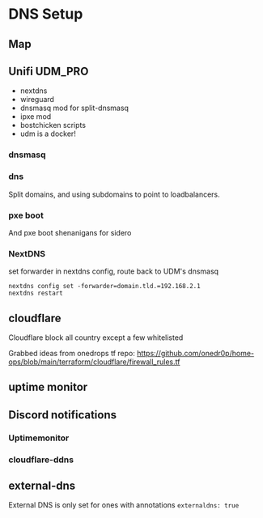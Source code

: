 # DNS Setup

## Map

## Unifi UDM_PRO

- nextdns
- wireguard
- dnsmasq mod for split-dnsmasq
- ipxe mod
- bostchicken scripts
- udm is a docker!

### dnsmasq

### dns

Split domains, and using subdomains to point to loadbalancers.

### pxe boot

And pxe boot shenanigans for sidero

### NextDNS

set forwarder in nextdns config, route back to UDM's dnsmasq

```
nextdns config set -forwarder=domain.tld.=192.168.2.1
nextdns restart
```

## cloudflare

Cloudflare block all country except a few whitelisted

Grabbed ideas from onedrops tf repo:
https://github.com/onedr0p/home-ops/blob/main/terraform/cloudflare/firewall_rules.tf

## uptime monitor

## Discord notifications

### Uptimemonitor

### cloudflare-ddns

## external-dns

External DNS is only set for ones with annotations `externaldns: true`
